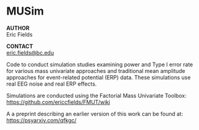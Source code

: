 # MUSim

**AUTHOR**  
Eric Fields  

**CONTACT**  
eric.fields@bc.edu  

Code to conduct simulation studies examining power and Type I error rate for various mass univariate approaches and traditional mean amplitude approaches for event-related potential (ERP) data. These simulations use real EEG noise and real ERP effects.

Simulations are conducted using the Factorial Mass Univariate Toolbox:  
https://github.com/ericcfields/FMUT/wiki

A a preprint describing an earlier version of this work can be found at:  
https://psyarxiv.com/qfkgc/
